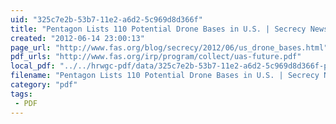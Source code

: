 ```yaml
---
uid: "325c7e2b-53b7-11e2-a6d2-5c969d8d366f"
title: "Pentagon Lists 110 Potential Drone Bases in U.S. | Secrecy News"
created: "2012-06-14 23:00:13"
page_url: "http://www.fas.org/blog/secrecy/2012/06/us_drone_bases.html"
pdf_urls: "http://www.fas.org/irp/program/collect/uas-future.pdf"
local_pdf: "../../hrwgc-pdf/data/325c7e2b-53b7-11e2-a6d2-5c969d8d366f-pentagon-lists-110-potential-drone-bases-in-u-s-secrecy-news.pdf"
filename: "Pentagon Lists 110 Potential Drone Bases in U.S. | Secrecy News.html"
category: "pdf"
tags: 
 - PDF
---
```

